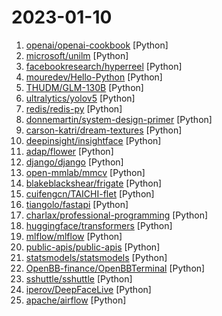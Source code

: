 # 2023-01-10

1. [openai/openai-cookbook](https://github.com/openai/openai-cookbook "Examples and guides for using the OpenAI API") [Python]
2. [microsoft/unilm](https://github.com/microsoft/unilm "Large-scale Self-supervised Pre-training Across Tasks, Languages, and Modalities") [Python]
3. [facebookresearch/hyperreel](https://github.com/facebookresearch/hyperreel "Code release for HyperReel: High-Fidelity 6-DoF Video with Ray-Conditioned Sampling") [Python]
4. [mouredev/Hello-Python](https://github.com/mouredev/Hello-Python "Curso para aprender el lenguaje de programación Python desde cero y para principiantes. Más de 30 clases, 25 horas en vídeo, código y grupo de chat. Desde sus fundamentos hasta la creación de un API Backend con base de datos.") [Python]
5. [THUDM/GLM-130B](https://github.com/THUDM/GLM-130B "GLM-130B: An Open Bilingual Pre-Trained Model") [Python]
6. [ultralytics/yolov5](https://github.com/ultralytics/yolov5 "YOLOv5 🚀 in PyTorch > ONNX > CoreML > TFLite") [Python]
7. [redis/redis-py](https://github.com/redis/redis-py "Redis Python Client") [Python]
8. [donnemartin/system-design-primer](https://github.com/donnemartin/system-design-primer "Learn how to design large-scale systems. Prep for the system design interview. Includes Anki flashcards.") [Python]
9. [carson-katri/dream-textures](https://github.com/carson-katri/dream-textures "Stable Diffusion built-in to Blender") [Python]
10. [deepinsight/insightface](https://github.com/deepinsight/insightface "State-of-the-art 2D and 3D Face Analysis Project") [Python]
11. [adap/flower](https://github.com/adap/flower "Flower - A Friendly Federated Learning Framework") [Python]
12. [django/django](https://github.com/django/django "The Web framework for perfectionists with deadlines.") [Python]
13. [open-mmlab/mmcv](https://github.com/open-mmlab/mmcv "OpenMMLab Computer Vision Foundation") [Python]
14. [blakeblackshear/frigate](https://github.com/blakeblackshear/frigate "NVR with realtime local object detection for IP cameras") [Python]
15. [cuifengcn/TAICHI-flet](https://github.com/cuifengcn/TAICHI-flet "基于flet的一款windows桌面应用，实现了爬取图片、音乐、小说、磁力链接的功能。") [Python]
16. [tiangolo/fastapi](https://github.com/tiangolo/fastapi "FastAPI framework, high performance, easy to learn, fast to code, ready for production") [Python]
17. [charlax/professional-programming](https://github.com/charlax/professional-programming "A collection of learning resources for curious software engineers") [Python]
18. [huggingface/transformers](https://github.com/huggingface/transformers "🤗 Transformers: State-of-the-art Machine Learning for Pytorch, TensorFlow, and JAX.") [Python]
19. [mlflow/mlflow](https://github.com/mlflow/mlflow "Open source platform for the machine learning lifecycle") [Python]
20. [public-apis/public-apis](https://github.com/public-apis/public-apis "A collective list of free APIs") [Python]
21. [statsmodels/statsmodels](https://github.com/statsmodels/statsmodels "Statsmodels: statistical modeling and econometrics in Python") [Python]
22. [OpenBB-finance/OpenBBTerminal](https://github.com/OpenBB-finance/OpenBBTerminal "Investment Research for Everyone, Anywhere.") [Python]
23. [sshuttle/sshuttle](https://github.com/sshuttle/sshuttle "Transparent proxy server that works as a poor man's VPN. Forwards over ssh. Doesn't require admin. Works with Linux and MacOS. Supports DNS tunneling.") [Python]
24. [iperov/DeepFaceLive](https://github.com/iperov/DeepFaceLive "Real-time face swap for PC streaming or video calls") [Python]
25. [apache/airflow](https://github.com/apache/airflow "Apache Airflow - A platform to programmatically author, schedule, and monitor workflows") [Python]
